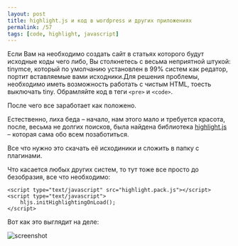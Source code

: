 ```yaml
---
layout: post
title: highlight.js и код в wordpress и других приложениях
permalink: /57
tags: [code, highlight, javascript]
---
```


Если Вам на необходимо создать сайт в статьях которого будут исходные коды чего либо, Вы столкнетесь с весьма неприятной штукой: tinymce, который по умолчанию установлен в 99% систем как редатор, портит вставляемые вами исходники.Для решения проблемы, необходимо иметь возможность работать с чистым HTML, тоесть выключать tiny. Обрамляйте код в теги `<pre>` и `<code>`.

После чего все заработает как положено.

Естественно, лиха беда – начало, нам этого мало и требуется красота, после, весьма не долгих поисков, была найдена библиотека [highlight.js](http://softwaremaniacs.org/soft/highlight/) – которая сама обо всем позаботиться.

Все что нужно это скачать её исходиники и сложить в папку с плагинами.

Что касается любых других систем, то тут тоже все просто до безобразия, все что необходимо:

    <script type="text/javascript" src="highlight.pack.js"></script>
    <script type="text/javascript">
        hljs.initHighlightingOnLoad();
    </script>

Вот как это выглядит на деле:

![screenshot](http://mac-blog.org.ua/wp-content/uploads/highlight_screen.png)
